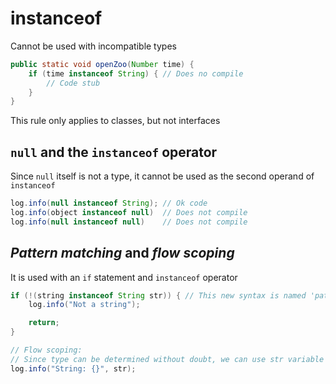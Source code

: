 # instanceof

Cannot be used with incompatible types

``` java
public static void openZoo(Number time) {
    if (time instanceof String) { // Does no compile
        // Code stub
    }
}
```

This rule only applies to classes, but not interfaces

## `null` and the `instanceof` operator

Since `null` itself is not a type, it cannot be used as the second operand of `instanceof`

``` java
log.info(null instanceof String); // Ok code
log.info(object instanceof null)  // Does not compile
log.info(null instanceof null)    // Does not compile
```

## *Pattern matching* and *flow scoping*

It is used with an `if` statement and `instanceof` operator

``` java
if (!(string instanceof String str)) { // This new syntax is named 'pattern matching'
    log.info("Not a string");

    return;
}

// Flow scoping:
// Since type can be determined without doubt, we can use str variable outside its declaring block
log.info("String: {}", str);
```
